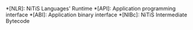 *[NLR]: NiTiS Languages' Runtime
*[API]: Application programming interface
*[ABI]: Application binary interface
*[NIBc]: NiTiS Intermediate Bytecode